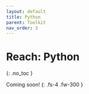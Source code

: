```yaml
---
layout: default
title: Python
parent: Toolkit
nav_order: 3
---
```


# Reach: Python
{: .no_toc }

Coming soon!
{: .fs-4 .fw-300 }